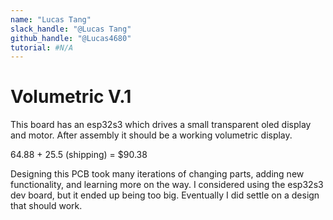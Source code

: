 ```yaml
---
name: "Lucas Tang"
slack_handle: "@Lucas Tang"
github_handle: "@Lucas4680"
tutorial: #N/A
---
```


# Volumetric V.1

<!-- Describe your board in 2-3 sentences. What are you making? What will it do? --> 
This board has an esp32s3 which drives a small transparent oled display and motor. After assembly it should be a working volumetric display.
<!-- How much is it going to cost? -->
64.88 + 25.5 (shipping) = $90.38
<!-- Tell us a little bit about your design process. What were some challenges? What helped? ***Totally optional*** -->
Designing this PCB took many iterations of changing parts, adding new functionality, and learning more on the way. I considered using the esp32s3 dev board, but it ended up being too big. Eventually I did settle on a design that should work.
